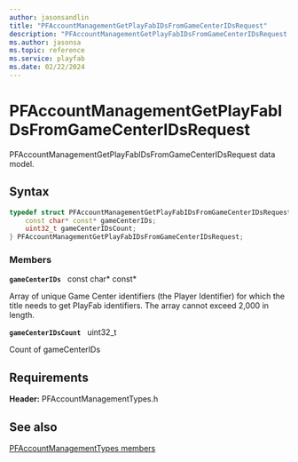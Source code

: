 ```yaml
---
author: jasonsandlin
title: "PFAccountManagementGetPlayFabIDsFromGameCenterIDsRequest"
description: "PFAccountManagementGetPlayFabIDsFromGameCenterIDsRequest data model."
ms.author: jasonsa
ms.topic: reference
ms.service: playfab
ms.date: 02/22/2024
---
```


# PFAccountManagementGetPlayFabIDsFromGameCenterIDsRequest  

PFAccountManagementGetPlayFabIDsFromGameCenterIDsRequest data model.  

## Syntax  
  
```cpp
typedef struct PFAccountManagementGetPlayFabIDsFromGameCenterIDsRequest {  
    const char* const* gameCenterIDs;  
    uint32_t gameCenterIDsCount;  
} PFAccountManagementGetPlayFabIDsFromGameCenterIDsRequest;  
```
  
### Members  
  
**`gameCenterIDs`** &nbsp; const char* const*  
  
Array of unique Game Center identifiers (the Player Identifier) for which the title needs to get PlayFab identifiers. The array cannot exceed 2,000 in length.
  
**`gameCenterIDsCount`** &nbsp; uint32_t  
  
Count of gameCenterIDs
  
  
## Requirements  
  
**Header:** PFAccountManagementTypes.h
  
## See also  
[PFAccountManagementTypes members](../pfaccountmanagementtypes_members.md)  

  
  
